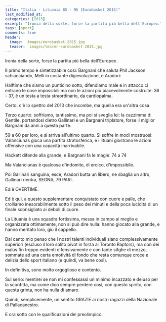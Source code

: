 ```yaml
---
title: "Italia - Lituania 85 - 95 [Eurobasket 2015]"
last_modified_at:
categories: [2015]
excerpt: "Ironia della sorte, forse la partita più bella dell'Europeo."
tags: [sport]
comments: true
header:  
  image:  images/eurobasket-2015.jpg
  teaser:  images/teaser-eurobasket-2015.jpg
---
```


Ironia della sorte, forse la partita più bella dell'Europeo.

Il primo tempo è sintetizzabile così: Bargnani che saluta Phil Jackson schiacciando, Melli in costante digievoluzione, e Aradori:

Halftime che siamo un punticino sotto, difendiamo male e in attacco ci entrano le cose impossibili ma non le azioni più piacevolmente costruite: 36 - 37, è un testa a testa  straordinario, da cardiopalma.

Certo, c'è lo spettro del 2013 che incombe, ma quella era un'altra cosa.

Terzo quarto: soffriamo, tantissimo, ma poi si sveglia lei: la cazzimma di Gentile, portandosi dietro Gallinari e un Bargnani triplatore, forse il miglior Bargnani da anni a questa parte.

59 a 60 per loro, e si arriva all'ultimo quarto. Si soffre in modi mostruosi: Valanciunas gioca una partita stratosferica, e i lituani giostrano le azioni offensive con una capacità inarrivabile.

Hackett difende alla grande, e Bargnani fa le magie: 74 a 74

Ma Valanciunas è qualcosa d'indomito, di eroico, d'impossibile.

Poi Gallinari sanguina, esce, Aradori butta un libero, ne sbaglia un altro, Gallinari rientra, SEGNA, 79 PARI.

Ed è OVERTIME.

Ed è qui, a questo supplementare conquistato con cuore e palle, che crolliamo inesorabilmente sotto il peso dei minuti e della poca lucidità di un finale sconsigliato ai deboli di cuore.

La Lituania è una squadra fortissima, messa in campo al meglio e organizzata ottimamente, non si può dire nulla: hanno giocato alla grande, e hanno meritato loro, giù il cappello.

Dal canto mio penso che i nostri talenti individuali siano complessivamente superiori (escluso il loro solito pivot in forza ai Toronto Raptors), ma con dei malus fin troppo evidenti difensivamente e con tante sifghe di mezzo, sommate ad una certa emotività di fondo che resta comunque croce e delizia dello sport italiano (e quindi, va bene così).

In definitiva, sono molto orgoglioso e contento.

Sul serio: mentirei se non mi confessassi un minimo incazzato e deluso per la sconfitta, ma come dico sempre perdere così, con questo spirito, con questa grinta, non ha nulla di amaro.

Quindi, semplicemente, un sentito GRAZIE ai nostri ragazzi della Nazionale di Pallacanestro.

E ora sotto con le qualificazioni del preolimpico.